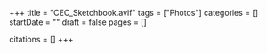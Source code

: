 +++
title = "CEC_Sketchbook.avif"
tags = ["Photos"]
categories = []
startDate = ""
draft = false
pages = []

citations = []
+++
